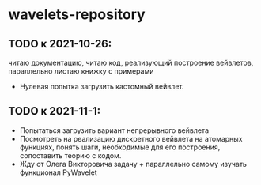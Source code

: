 # wavelets-repository

## TODO к 2021-10-26: 
читаю документацию, читаю код, реализующий построение вейвлетов, параллельно листаю книжку с примерами
+ Нулевая попытка загрузить кастомный вейвлет.
## TODO к 2021-11-1:
 - Попытаться загрузить вариант непрерывного вейвлета
 - Посмотреть на реализацию дискретного вейвлета на атомарных функциях, понять шаги, необходимые для его построения, сопоставить теорию с кодом.
 - Жду от Олега Викторовича задачу + параллельно самому изучать функционал PyWavelet
